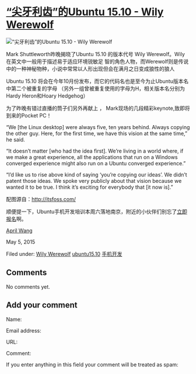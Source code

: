 





#  [“尖牙利齿”的Ubuntu 15.10 - Wily Werewolf](/en/blog/2015/05/05/jianyalichi-ubuntu-1510-wily-werewolf/)

![“尖牙利齿”的Ubuntu 15.10 - Wily Werewolf](/static/devportal_uploaded/e936dd25-f715-4946-bd98-7841f46d2772-uploads/zinnia/Ubuntu_Wily_Werewolf.jpeg)

Mark Shuttleworth昨晚揭晓了Ubuntu 15.10 的版本代号 Wily Werewolf。Wily在英文中一般用于描述易于适应环境锐敏足
智的角色人物，而Werewolf则是传说中的一种神秘物种，小说中常常以人形出现但会在满月之日变成狼性的狼人

Ubuntu 15.10 将会在今年10月份发布，而它的代码名也是至今为止Ubuntu版本名中第二个被重复的字母
（另外一组曾被重复使用的字母为H，相关版本名分别为Hardy Heron和Hoary Hedgehog）

为了昨晚有错过直播的筒子们另外再献上 ， Mark现场的几段精彩keynote,致即将到来的Pocket PC！

“We [the Linux desktop] were always five, ten years behind. Always copying the
other guy. Here, for the first time, we have this vision at the same time,” he
said.

“It doesn’t matter [who had the idea first]. We’re living in a world where, if
we make a great experience, all the applications that run on a Windows
converged experience might also run on a Ubuntu converged experience.”

“I’d like us to rise above kind of saying ‘you’re copying our ideas’. We
didn’t patent those ideas. We spoke very publicly about that vision because we
wanted it to be true. I think it’s exciting for everybody that [it now is].”

配图源自：http://itsfoss.com/

顺便提一下，Ubuntu手机开发培训本周六落地南京，附近的小伙伴们别忘了[立即报名](http://www.huodongxing.com/event/9280742445700)啊。

[April Wang](/en/blog/authors/aprilswang/)

May 5, 2015

Filed under: [Wily Werewolf](/en/blog/tags/Wily%20Werewolf/) [ubuntu15.10](/en/blog/tags/ubuntu%2015.10/)
[手机开发](/en/blog/tags/%E6%89%8B%E6%9C%BA%E5%BC%80%E5%8F%91/)





## Comments

No comments yet.

## Add your comment

Name:

Email address:

URL:

Comment:

If you enter anything in this field your comment will be treated as spam:





